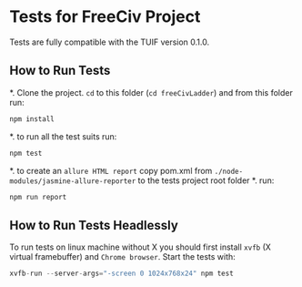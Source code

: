 # Tests for FreeCiv Project

Tests are fully compatible with the TUIF version 0.1.0.

## How to Run Tests

*. Clone the project. `cd` to this folder (`cd freeCivLadder`) and from this folder run:

```javascript
npm install
```

*. to run all the test suits run:

```javascript
npm test
```

*. to create an `allure HTML report` copy pom.xml from `./node-modules/jasmine-allure-reporter` to the tests project root folder
*. run:

```javascript
npm run report
```

## How to Run Tests Headlessly
To run tests on linux machine without X you should first install `xvfb` (X virtual framebuffer) and `Chrome browser`.
Start the tests with:

```javascript
xvfb-run --server-args="-screen 0 1024x768x24" npm test
```
